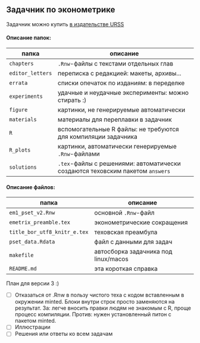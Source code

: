 ## Задачник по эконометрике

Задачник можно купить [в издательстве URSS](http://urss.ru/cgi-bin/db.pl?lang=Ru&blang=ru&page=Book&id=221890)

#### Описание папок:

| папка       | описание  |
|---         |---        |
| `chapters` | `.Rnw`-файлы с текстами отдельных глав  |
| `editor_letters` | переписка с редакцией: макеты, архивы...  |
| `errata`  | списки опечаток по изданиям: в переделке  |
| `experiments` | удачные и неудачные эксперименты: можно стирать :)  |
| `figure`  | картинки, не генерируемые автоматически  |
| `materials` | материалы для переплавки в задачник |
| `R` | вспомогательные R файлы: не требуются для компиляции задачника |
| `R_plots` | картинки, автоматически генерируемые `.Rnw`-файлами |
| `solutions` | `.tex`-файлы с решениями: автоматически создаются теховским пакетом `answers` |

#### Описание файлов:

| папка       | описание  |
|---         |---        |
| `em1_pset_v2.Rnw` | основной `.Rnw`-файл |
| `emetrix_preamble.tex` | эконометрические сокращения |
| `title_bor_utf8_knitr_e.tex` | теховская преамбула |
| `pset_data.Rdata` | файл с данными для задач |
| `makefile` | автосборка задачника под linux/macos |
| `README.md` | эта короткая справка |


План для версии 3 :)

- [ ] Отказаться от .Rnw в пользу чистого теха с кодом вставленным в окружении minted. Блоки внутри строк просто заменяются на результат.
За: легче вносить правки людям не знакомым с R, проще процесс компиляции. Против: нужен установленный питон с пакетом minted. 
- [ ] Иллюстрации
- [ ] Решения или ответы ко всем задачам
